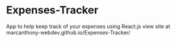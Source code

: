 # Expenses-Tracker
App to help keep track of your expenses using React.js
view site at marcanthony-webdev.github.io/Expenses-Tracker/
